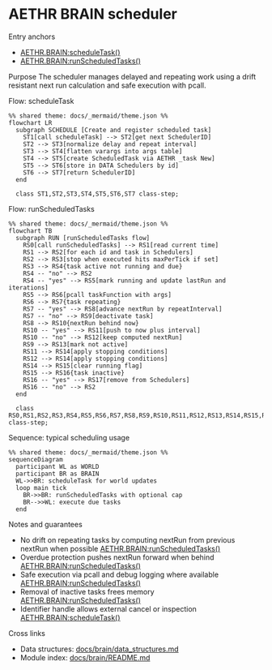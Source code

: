 # AETHR BRAIN scheduler

Entry anchors
- [AETHR.BRAIN:scheduleTask()](../../dev/BRAIN.lua:277)
- [AETHR.BRAIN:runScheduledTasks()](../../dev/BRAIN.lua:306)

Purpose
The scheduler manages delayed and repeating work using a drift resistant next run calculation and safe execution with pcall.

Flow: scheduleTask

```mermaid
%% shared theme: docs/_mermaid/theme.json %%
flowchart LR
  subgraph SCHEDULE [Create and register scheduled task]
    ST1[call scheduleTask] --> ST2[get next SchedulerID]
    ST2 --> ST3[normalize delay and repeat interval]
    ST3 --> ST4[flatten varargs into args table]
    ST4 --> ST5[create ScheduledTask via AETHR _task New]
    ST5 --> ST6[store in DATA Schedulers by id]
    ST6 --> ST7[return SchedulerID]
  end

  class ST1,ST2,ST3,ST4,ST5,ST6,ST7 class-step;
```

Flow: runScheduledTasks

```mermaid
%% shared theme: docs/_mermaid/theme.json %%
flowchart TB
  subgraph RUN [runScheduledTasks flow]
    RS0[call runScheduledTasks] --> RS1[read current time]
    RS1 --> RS2[for each id and task in Schedulers]
    RS2 --> RS3[stop when executed hits maxPerTick if set]
    RS3 --> RS4{task active not running and due}
    RS4 -- "no" --> RS2
    RS4 -- "yes" --> RS5[mark running and update lastRun and iterations]
    RS5 --> RS6[pcall taskFunction with args]
    RS6 --> RS7{task repeating}
    RS7 -- "yes" --> RS8[advance nextRun by repeatInterval]
    RS7 -- "no" --> RS9[deactivate task]
    RS8 --> RS10{nextRun behind now}
    RS10 -- "yes" --> RS11[push to now plus interval]
    RS10 -- "no" --> RS12[keep computed nextRun]
    RS9 --> RS13[mark not active]
    RS11 --> RS14[apply stopping conditions]
    RS12 --> RS14[apply stopping conditions]
    RS14 --> RS15[clear running flag]
    RS15 --> RS16{task inactive}
    RS16 -- "yes" --> RS17[remove from Schedulers]
    RS16 -- "no" --> RS2
  end

  class RS0,RS1,RS2,RS3,RS4,RS5,RS6,RS7,RS8,RS9,RS10,RS11,RS12,RS13,RS14,RS15,RS16,RS17 class-step;
```

Sequence: typical scheduling usage

```mermaid
%% shared theme: docs/_mermaid/theme.json %%
sequenceDiagram
  participant WL as WORLD
  participant BR as BRAIN
  WL->>BR: scheduleTask for world updates
  loop main tick
    BR->>BR: runScheduledTasks with optional cap
    BR-->>WL: execute due tasks
  end
```

Notes and guarantees
- No drift on repeating tasks by computing nextRun from previous nextRun when possible [AETHR.BRAIN:runScheduledTasks()](../../dev/BRAIN.lua:331)
- Overdue protection pushes nextRun forward when behind [AETHR.BRAIN:runScheduledTasks()](../../dev/BRAIN.lua:336)
- Safe execution via pcall and debug logging where available [AETHR.BRAIN:runScheduledTasks()](../../dev/BRAIN.lua:322)
- Removal of inactive tasks frees memory [AETHR.BRAIN:runScheduledTasks()](../../dev/BRAIN.lua:356)
- Identifier handle allows external cancel or inspection [AETHR.BRAIN:scheduleTask()](../../dev/BRAIN.lua:300)

Cross links
- Data structures: [docs/brain/data_structures.md](docs/brain/data_structures.md)
- Module index: [docs/brain/README.md](docs/brain/README.md)